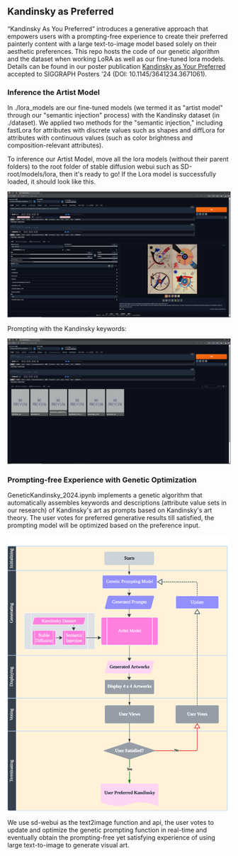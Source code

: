 ## Kandinsky as Preferred

“Kandinsky As You Preferred” introduces a generative approach that empowers users with a prompting-free experience to create their preferred painterly content with a large text-to-image model based solely on their aesthetic preferences. This repo hosts the code of our genetic algorithm and the dataset when working LoRA as well as our fine-tuned lora models. Details can be found in our poster publication [Kandinsky as Your Preferred](https://arix.org) accepted to SIGGRAPH Posters '24 (DOI: 10.1145/3641234.3671061).

### Inference the Artist Model

In ./lora_models are our fine-tuned models (we termed it as "artist model" through our "semantic injection" process) with the Kandinsky dataset (in ./dataset). We applied two methods for the "semantic injection," including fastLora for attributes with discrete values such as shapes and diffLora for attributes with continuous values (such as color brightness and composition-relevant attributes). 

To inference our Artist Model, move all the lora models (without their parent folders) to the root folder of stable diffusion webui such as SD-root/models/lora, then it's ready to go! If the Lora model is successfully loaded, it should look like this.

![Screenshot](./imgs/1.png)

Prompting with the Kandinsky keywords:

![Screenshot](./imgs/2.png)

### Prompting-free Experience with Genetic Optimization

GeneticKandinsky_2024.ipynb implements a genetic algorithm that automatically assembles keywords and descriptions (attribute value sets in our research) of Kandinsky's art as prompts based on Kandinsky's art theory. The user votes for preferred generative results till satisfied, the prompting model will be optimized based on the preference input.  

![diagram](./imgs/flowchart.jpg)

We use sd-webui as the text2image function and api, the user votes to update and optimize the genetic prompting function in real-time and eventually obtain the prompting-free yet satisfying experience of using large text-to-image to generate visual art.